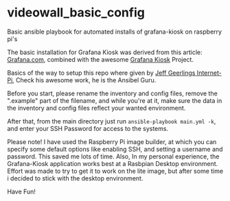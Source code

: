 # videowall_basic_config
Basic ansible playbook for automated installs of grafana-kiosk on raspberry pi's

The basic installation for Grafana Kiosk was derived from this article: [Grafana.com](https://grafana.com/blog/2019/05/02/grafana-tutorial-how-to-create-kiosks-to-display-dashboards-on-a-tv), combined with the awesome [Grafana Kiosk](https://github.com/grafana/grafana-kiosk) Project.

Basics of the way to setup this repo where given by [Jeff Geerlings Internet-Pi](https://github.com/geerlingguy/internet-pi), Check his awesome work, he is the Ansibel Guru.

Before you start, please rename the inventory and config files, remove the ".example" part of the filename, and while you're at it, make sure the data in the inventory and config files reflect your wanted environment.

After that, from the main directory just run `ansible-playbook main.yml -k`, and enter your SSH Password for access to the systems.

Please note! I have used the Raspberry Pi image builder, at which you can specify some default options like enabling SSH, and setting a username and password. This saved me lots of time. Also, In my personal experience, the Grafana-Kiosk application works best at a Rasbpian Desktop environment. Effort was made to try to get it to work on the lite image, but after some time i decided to stick with the desktop environment.

Have Fun!
